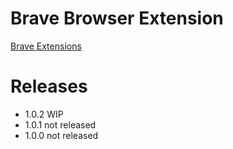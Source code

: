 # Brave Browser Extension

[Brave Extensions](https://brave.com/learn/category/browser-extensions/)

# Releases
- 1.0.2 WIP
- 1.0.1 not released
- 1.0.0 not released
